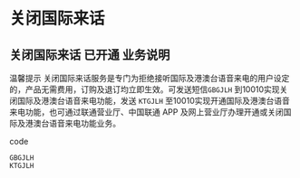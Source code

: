 # 关闭国际来话
关闭国际来话
已开通                                                业务说明
---
温馨提示
关闭国际来话服务是专门为拒绝接听国际及港澳台语音来电的用户设定的，产品无需费用，订购及退订均立即生效。可发送短信`GBGJLH` 到10010实现关闭国际及港澳台语音来电功能，发送 `KTGJLH` 至10010实现开通国际及港澳台语音来电功能，也可通过联通营业厅、中国联通 APP 及网上营业厅办理开通或关闭国际及港澳台语音来电功能业务。

code

```
GBGJLH
KTGJLH
```
